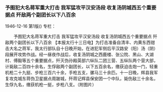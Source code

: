 ### 予图犯大名蒋军重大打击  我军猛攻平汉安汤段  收复汤阴城西五个重要据点  歼敌两个副团长以下八百余

1946-12-16
第1版()
专栏：

　　予图犯大名蒋军重大打击
    我军猛攻平汉安汤段
    收复汤阴城西五个重要据点
    歼敌两个副团长以下八百余
    【本报太行十三日电】为打击准备自清丰、内黄东西钳击大名之蒋军，我太行部队自十日晚开始，在进犯军侧后平汉路安（阳）汤（阴）段展开攻势作战。经一昼夜作战后，收复汤阴城之西鹿楼、张公院、黑山、大湖村、傅毅等五个重要据点，歼灭伪孙殿英部六纵队二团三营、五纵队两个营大部，计毙敌二百四十余名，生俘敌两个副团长，以下五百余名，缴获迫击炮一门，轻重机枪二十九挺、步枪三百六十余，手枪五支，骡马三十余匹。十一日晚，辉县我军复攻克城东蒋伪卫星据点周跛城，歼蒋记辉县保安团一个中队，毙伤敌三十余名，生俘九名，缴获机枪一挺，步枪八支。（附图片）
